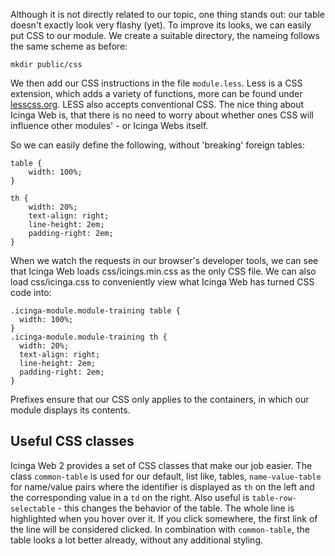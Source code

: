 Although it is not directly related to our topic, one thing stands out: our table doesn't exactly look very flashy (yet). To improve its looks, we can easily put CSS to our module. We create a suitable directory, the nameing follows the same scheme as before:

    mkdir public/css

We then add our CSS instructions in the file `module.less`. Less is a CSS extension, which adds a variety of functions, more can be found under [lesscss.org](http://lesscss.org/functions/). LESS also accepts conventional CSS. The nice thing about Icinga Web is, that there is no need to worry about whether ones CSS will influence other modules' - or Icinga Webs itself.

So we can easily define the following, without 'breaking' foreign tables:

    table {
        width: 100%;
    }

    th {
        width: 20%;
        text-align: right;
        line-height: 2em;
        padding-right: 2em;
    }

When we watch the requests in our browser's developer tools, we can see that Icinga Web loads css/icings.min.css as the only CSS file. We can also load css/icinga.css to conveniently view what Icinga Web has turned CSS code into:

    .icinga-module.module-training table {
      width: 100%;
    }
    .icinga-module.module-training th {
      width: 20%;
      text-align: right;
      line-height: 2em;
      padding-right: 2em;
    }

Prefixes ensure that our CSS only applies to the containers, in which our module displays its contents.

## Useful CSS classes

Icinga Web 2 provides a set of CSS classes that make our job easier. The class `common-table` is used for our default, list like, tables, `name-value-table` for name/value pairs where the identifier is displayed as `th` on the left and the corresponding value in a `td` on the right. Also useful is `table-row-selectable` - this changes the behavior of the table. The whole line is highlighted when you hover over it. If you click somewhere, the first link of the line will be considered clicked. In combination with `common-table`, the table looks a lot better already, without any additional styling.

